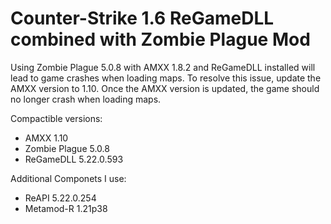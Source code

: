 # Counter-Strike 1.6 ReGameDLL combined with Zombie Plague Mod

Using Zombie Plague 5.0.8 with AMXX 1.8.2 and ReGameDLL installed will lead to game crashes when loading maps.
To resolve this issue, update the AMXX version to 1.10. Once the AMXX version is updated, the game should no longer crash when loading maps.

Compactible versions:
- AMXX 1.10
- Zombie Plague 5.0.8
- ReGameDLL 5.22.0.593

Additional Componets I use: 
- ReAPI 5.22.0.254
- Metamod-R 1.21p38
